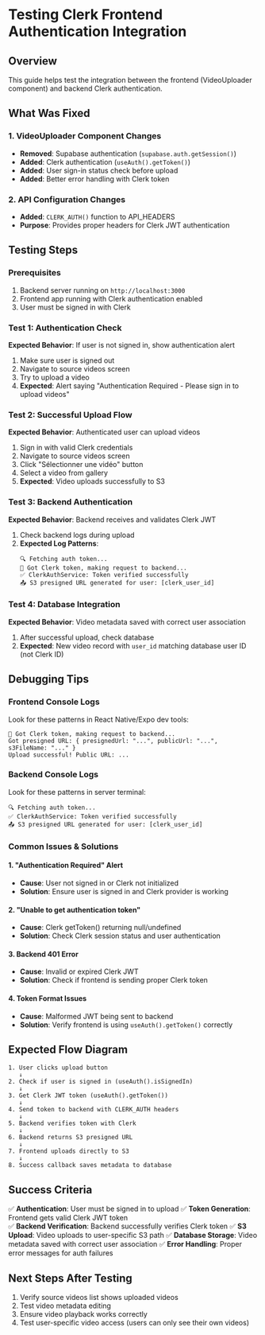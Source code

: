# Testing Clerk Frontend Authentication Integration

## Overview

This guide helps test the integration between the frontend (VideoUploader component) and backend Clerk authentication.

## What Was Fixed

### 1. VideoUploader Component Changes

- **Removed**: Supabase authentication (`supabase.auth.getSession()`)
- **Added**: Clerk authentication (`useAuth().getToken()`)
- **Added**: User sign-in status check before upload
- **Added**: Better error handling with Clerk token

### 2. API Configuration Changes

- **Added**: `CLERK_AUTH()` function to API_HEADERS
- **Purpose**: Provides proper headers for Clerk JWT authentication

## Testing Steps

### Prerequisites

1. Backend server running on `http://localhost:3000`
2. Frontend app running with Clerk authentication enabled
3. User must be signed in with Clerk

### Test 1: Authentication Check

**Expected Behavior**: If user is not signed in, show authentication alert

1. Make sure user is signed out
2. Navigate to source videos screen
3. Try to upload a video
4. **Expected**: Alert saying "Authentication Required - Please sign in to upload videos"

### Test 2: Successful Upload Flow

**Expected Behavior**: Authenticated user can upload videos

1. Sign in with valid Clerk credentials
2. Navigate to source videos screen
3. Click "Sélectionner une vidéo" button
4. Select a video from gallery
5. **Expected**: Video uploads successfully to S3

### Test 3: Backend Authentication

**Expected Behavior**: Backend receives and validates Clerk JWT

1. Check backend logs during upload
2. **Expected Log Patterns**:
   ```
   🔍 Fetching auth token...
   🔑 Got Clerk token, making request to backend...
   ✅ ClerkAuthService: Token verified successfully
   📤 S3 presigned URL generated for user: [clerk_user_id]
   ```

### Test 4: Database Integration

**Expected Behavior**: Video metadata saved with correct user association

1. After successful upload, check database
2. **Expected**: New video record with `user_id` matching database user ID (not Clerk ID)

## Debugging Tips

### Frontend Console Logs

Look for these patterns in React Native/Expo dev tools:

```
🔑 Got Clerk token, making request to backend...
Got presigned URL: { presignedUrl: "...", publicUrl: "...", s3FileName: "..." }
Upload successful! Public URL: ...
```

### Backend Console Logs

Look for these patterns in server terminal:

```
🔍 Fetching auth token...
✅ ClerkAuthService: Token verified successfully
📤 S3 presigned URL generated for user: [clerk_user_id]
```

### Common Issues & Solutions

#### 1. "Authentication Required" Alert

- **Cause**: User not signed in or Clerk not initialized
- **Solution**: Ensure user is signed in and Clerk provider is working

#### 2. "Unable to get authentication token"

- **Cause**: Clerk getToken() returning null/undefined
- **Solution**: Check Clerk session status and user authentication

#### 3. Backend 401 Error

- **Cause**: Invalid or expired Clerk JWT
- **Solution**: Check if frontend is sending proper Clerk token

#### 4. Token Format Issues

- **Cause**: Malformed JWT being sent to backend
- **Solution**: Verify frontend is using `useAuth().getToken()` correctly

## Expected Flow Diagram

```
1. User clicks upload button
   ↓
2. Check if user is signed in (useAuth().isSignedIn)
   ↓
3. Get Clerk JWT token (useAuth().getToken())
   ↓
4. Send token to backend with CLERK_AUTH headers
   ↓
5. Backend verifies token with Clerk
   ↓
6. Backend returns S3 presigned URL
   ↓
7. Frontend uploads directly to S3
   ↓
8. Success callback saves metadata to database
```

## Success Criteria

✅ **Authentication**: User must be signed in to upload
✅ **Token Generation**: Frontend gets valid Clerk JWT token  
✅ **Backend Verification**: Backend successfully verifies Clerk token
✅ **S3 Upload**: Video uploads to user-specific S3 path
✅ **Database Storage**: Video metadata saved with correct user association
✅ **Error Handling**: Proper error messages for auth failures

## Next Steps After Testing

1. Verify source videos list shows uploaded videos
2. Test video metadata editing
3. Ensure video playback works correctly
4. Test user-specific video access (users can only see their own videos)
